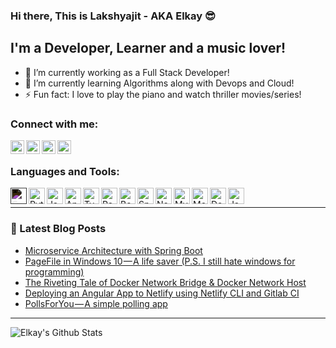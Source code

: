 ### Hi there, This is Lakshyajit - AKA Elkay :sunglasses:

## I'm a Developer, Learner and a music lover!
- 🔭 I’m currently working as a Full Stack Developer!
- 🌱 I’m currently learning Algorithms along with Devops and Cloud!
- ⚡ Fun fact: I love to play the piano and watch thriller movies/series!

### Connect with me:

[<img align="left" alt="Elkay | Facebook" width="22px" src="https://cdn.jsdelivr.net/npm/simple-icons@v3/icons/facebook.svg" />][facebook]
[<img align="left" alt="Elkay | Twitter" width="22px" src="https://cdn.jsdelivr.net/npm/simple-icons@v3/icons/twitter.svg" />][twitter]
[<img align="left" alt="Elkay | LinkedIn" width="22px" src="https://cdn.jsdelivr.net/npm/simple-icons@v3/icons/linkedin.svg" />][linkedin]
[<img align="left" alt="Elkay | Instagram" width="22px" src="https://cdn.jsdelivr.net/npm/simple-icons@v3/icons/instagram.svg" />][instagram]

<br />

### Languages and Tools:

<img align="left" style="mix-blend-mode: difference;" alt="C++" width="26px" src="https://cdn.jsdelivr.net/npm/simple-icons@3.4.0/icons/cplusplus.svg" />
<img align="left" alt="Python" width="26px" src="https://cdn.jsdelivr.net/npm/simple-icons@3.4.0/icons/python.svg" />
<img align="left" alt="Java" width="26px" src="https://cdn.jsdelivr.net/npm/simple-icons@3.4.0/icons/java.svg" />
<img align="left" alt="Angular" width="26px" src="https://cdn.jsdelivr.net/npm/simple-icons@3.4.0/icons/angular.svg" />
<img align="left" alt="Typescript" width="26px" src="https://cdn.jsdelivr.net/npm/simple-icons@3.4.0/icons/typescript.svg" />
<img align="left" alt="React" width="26px" src="https://cdn.jsdelivr.net/npm/simple-icons@3.4.0/icons/react.svg" />
<img align="left" alt="Bootstrap" width="26px" src="https://cdn.jsdelivr.net/npm/simple-icons@3.4.0/icons/bootstrap.svg" />
<img align="left" alt="SpringBoot" width="26px" src="https://cdn.jsdelivr.net/npm/simple-icons@3.4.0/icons/spring.svg" />
<img align="left" alt="Node.js" width="26px" src="https://cdn.jsdelivr.net/npm/simple-icons@3.4.0/icons/node-dot-js.svg" />
<img align="left" alt="MySQL" width="26px" src="https://cdn.jsdelivr.net/npm/simple-icons@3.4.0/icons/mysql.svg" />
<img align="left" alt="MongoDB" width="26px" src="https://cdn.jsdelivr.net/npm/simple-icons@3.4.0/icons/mongodb.svg" />
<img align="left" alt="Docker" width="26px" src="https://cdn.jsdelivr.net/npm/simple-icons@3.4.0/icons/docker.svg" />
<img align="left" alt="Jasmine" width="26px" src="https://cdn.jsdelivr.net/npm/simple-icons@3.4.0/icons/jasmine.svg" />

<br />

---

### 📕 Latest Blog Posts
<!-- BLOG-POST-LIST:START -->
- [Microservice Architecture with Spring Boot](https://medium.com/@lakshyajit165/microservice-architecture-with-spring-boot-732d58b1c695?source=rss-792ccd21180e------2)
- [PageFile in Windows 10 — A life saver (P.S. I still hate windows for programming)](https://medium.com/@lakshyajit165/pagefile-in-windows-10-a-life-saver-p-s-i-still-hate-windows-for-programming-2b583d50fb26?source=rss-792ccd21180e------2)
- [The Riveting Tale of Docker Network Bridge & Docker Network Host](https://medium.com/swlh/the-riveting-tale-of-docker-network-bridge-docker-network-host-3a543403a357?source=rss-792ccd21180e------2)
- [Deploying an Angular App to Netlify using Netlify CLI and Gitlab CI](https://medium.com/@lakshyajit165/deploying-an-angular-app-to-netlify-using-netlify-cli-and-gitlab-ci-313d9ff9180a?source=rss-792ccd21180e------2)
- [PollsForYou — A simple polling app](https://medium.com/@lakshyajit165/pollsforyou-a-simple-polling-app-f7534dac4cb8?source=rss-792ccd21180e------2)
<!-- BLOG-POST-LIST:END -->

---

<img align="left" alt="Elkay's Github Stats" src="https://github-readme-stats.vercel.app/api?username=lakshyajit165&show_icons=true&hide_border=true" />

[facebook]: https://www.facebook.com/lakshyajit.laxmikant
[twitter]: https://twitter.com/LakshyajitL
[instagram]: https://www.instagram.com/_c0de_r1der_/
[linkedin]: https://www.linkedin.com/in/lakshyajit/
